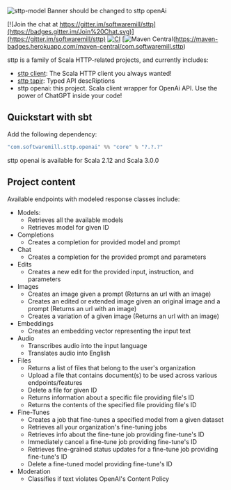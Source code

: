 ![sttp-model](https://github.com/softwaremill/sttp-model/raw/master/banner.png) Banner should be changed to sttp openAi

[![Join the chat at https://gitter.im/softwaremill/sttp](https://badges.gitter.im/Join%20Chat.svg)](https://gitter.im/softwaremill/sttp)
[![CI](https://github.com/softwaremill/sttp-openai/workflows/CI/badge.svg)](https://github.com/softwaremill/sttp-openai/actions?query=workflow%3ACI+branch%3Amaster)
[![Maven Central](https://maven-badges.herokuapp.com/maven-central/com.softwaremill.sttp)(https://maven-badges.herokuapp.com/maven-central/com.softwaremill.sttp)

sttp is a family of Scala HTTP-related projects, and currently includes:

* [sttp client](https://github.com/softwaremill/sttp): The Scala HTTP client you always wanted!
* [sttp tapir](https://github.com/softwaremill/tapir): Typed API descRiptions
* sttp openai: this project. Scala client wrapper for OpenAi API. Use the power of ChatGPT inside your code!

## Quickstart with sbt

Add the following dependency:

```scala
"com.softwaremill.sttp.openai" %% "core" % "?.?.?"
```

sttp openai is available for Scala 2.12 and Scala 3.0.0

## Project content

Available endpoints with modeled response classes include:
* Models:
  * Retrieves all the available models
  * Retrieves model for given ID
* Completions
  * Creates a completion for provided model and prompt
* Chat
  * Creates a completion for the provided prompt and parameters
* Edits
  * Creates a new edit for the provided input, instruction, and parameters
* Images
  * Creates an image given a prompt (Returns an url with an image)
  * Creates an edited or extended image given an original image and a prompt (Returns an url with an image)
  * Creates a variation of a given image (Returns an url with an image)
* Embeddings
  * Creates an embedding vector representing the input text
* Audio
  * Transcribes audio into the input language
  * Translates audio into English
* Files
  * Returns a list of files that belong to the user's organization
  * Upload a file that contains document(s) to be used across various endpoints/features
  * Delete a file for given ID
  * Returns information about a specific file providing file's ID
  * Returns the contents of the specified file providing file's ID
* Fine-Tunes
  * Creates a job that fine-tunes a specified model from a given dataset
  * Retrieves all your organization's fine-tuning jobs
  * Retrieves info about the fine-tune job providing fine-tune's ID
  * Immediately cancel a fine-tune job providing fine-tune's ID
  * Retrieves fine-grained status updates for a fine-tune job providing fine-tune's ID
  * Delete a fine-tuned model providing fine-tune's ID
* Moderation
  * Classifies if text violates OpenAI's Content Policy
